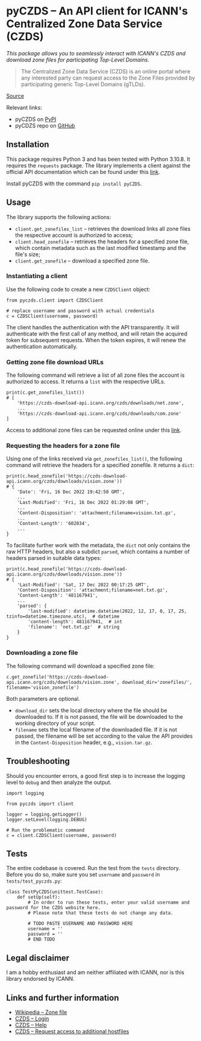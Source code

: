 # pyCZDS – An API client for ICANN's Centralized Zone Data Service (CZDS)

*This package allows you to seamlessly interact with ICANN's CZDS and download zone files for participating Top-Level Domains.*

> The Centralized Zone Data Service (CZDS) is an online portal where any interested party can request access to the Zone Files provided by participating generic Top-Level Domains (gTLDs).

[Source](https://czds.icann.org/home)

Relevant links:
* pyCZDS on [PyPI](https://pypi.org/project/pyCZDS/)
* pyCDZS repo on [GitHub](https://github.com/mdiez/pyCZDS)

## Installation

This package requires Python 3 and has been tested with Python 3.10.8. It requires the `requests` package.
The library implements a client against the official API documentation which can be found under this [link](https://github.com/icann/czds-api-client-java/blob/master/docs/ICANN_CZDS_api.pdf).

Install pyCZDS with the command `pip install pyCZDS`.

## Usage
The library supports the following actions:
* `client.get_zonefiles_list` – retrieves the download links all zone files the respective account is authorized to access;
* `client.head_zonefile` – retrieves the headers for a specified zone file, which contain metadata such as the last modified timestamp and the file's size;
* `client.get_zonefile` – download a specified zone file.

### Instantiating a client
Use the following code to create a new `CZDSClient` object:
```
from pyczds.client import CZDSClient

# replace username and password with actual credentials
c = CZDSClient(username, password)
```

The client handles the authentication with the API transparently. It will authenticate with the first call of any method, and will retain the acquired token for subsequent requests. When the token expires, it will renew the authentication automatically.

### Getting zone file download URLs
The following command will retrieve a list of all zone files the account is authorized to access. It returns a `list` with the respective URLs.

```
print(c.get_zonefiles_list())
# [
    'https://czds-download-api.icann.org/czds/downloads/net.zone',
    ...
    'https://czds-download-api.icann.org/czds/downloads/com.zone'
]
```
Access to additional zone files can be requested online under this [link](https://czds.icann.org/zone-request/add).

### Requesting the headers for a zone file
Using one of the links received via `get_zonefiles_list()`, the following command will retrieve the headers for a specified zonefile. It returns a `dict`:
```
print(c.head_zonefile('https://czds-download-api.icann.org/czds/downloads/vision.zone'))
# {
    'Date': 'Fri, 16 Dec 2022 19:42:58 GMT',
    ...
    'Last-Modified': 'Fri, 16 Dec 2022 01:29:08 GMT',
    ...
    'Content-Disposition': 'attachment;filename=vision.txt.gz',
    ...
    'Content-Length': '602034',
    ...
}
```
To facilitate further work with the metadata, the `dict` not only contains the raw HTTP headers, but also a subdict `parsed`, which contains a number of headers parsed in suitable data types:
```
print(c.head_zonefile('https://czds-download-api.icann.org/czds/downloads/vision.zone'))
# {
    'Last-Modified': 'Sat, 17 Dec 2022 00:17:25 GMT',
    'Content-Disposition': 'attachment;filename=net.txt.gz',
    'Content-Length': '481167941',
    ...
    'parsed': {
        'last-modified': datetime.datetime(2022, 12, 17, 0, 17, 25, tzinfo=datetime.timezone.utc),  # datetime
        'content-length': 481167941,  # int
        'filename': 'net.txt.gz'  # string
    }
}
```

### Downloading a zone file
The following command will download a specified zone file:
```
c.get_zonefile('https://czds-download-api.icann.org/czds/downloads/vision.zone', download_dir='zonefiles/', filename='vision_zonefile')
```
Both parameters are optional.
* `download_dir` sets the local directory where the file should be downloaded to. If it is not passed, the file will be downloaded to the working directory of your script.
* `filename` sets the local filename of the downloaded file. If it is not passed, the filename will be set according to the value the API provides in the `Content-Disposition` header, e.g., `vision.tar.gz`.


## Troubleshooting
Should you encounter errors, a good first step is to increase the logging level to `debug` and then analyze the output.

```
import logging

from pyczds import client

logger = logging.getLogger()
logger.setLevel(logging.DEBUG)

# Run the problematic command
c = client.CZDSClient(username, password)
```

## Tests
The entire codebase is covered. Run the test from the `tests` directory. Before you do so, make sure you set `username` and `password` in `tests/test_pyczds.py`: 

```
class TestPyCZDS(unittest.TestCase):
    def setUp(self):
        # In order to run these tests, enter your valid username and password for the CZDS website here.
        # Please note that these tests do not change any data.

        # TODO PASTE USERNAME AND PASSWORD HERE
        username = ''
        password = ''
        # END TODO
```

## Legal disclaimer
I am a hobby enthusiast and am neither affiliated with ICANN, nor is this library endorsed by ICANN.

## Links and further information
* [Wikipedia – Zone file](https://en.wikipedia.org/wiki/Zone_file)
* [CZDS – Login](https://czds.icann.org/)
* [CZDS – Help](https://czds.icann.org/help)
* [CZDS – Request access to additional hostfiles](https://czds.icann.org/zone-request/add)
